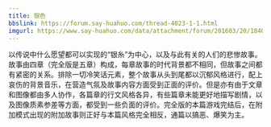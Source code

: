 ```yaml
---
title: 银色
bbslink: https://forum.say-huahuo.com/thread-4023-1-1.html
imgurl: https://www.say-huahuo.com/data/attachment/forum/201603/20/184041q6puiu6mzliddgkd.jpg
---
```


以传说中什么愿望都可以实现的“银糸”为中心，以及与此有关的人们的悲惨故事。故事由四章（完全版是五章）构成，每章故事的时代背景都不相同，但故事之间都有紧密的关系。排除一切冷笑话元素，整个故事从头到尾都以沉郁风格进行，配上哀伤的背景音乐，在营造气氛及故事内容方面受到正面的评价。但是亦有由于文章和图像都由多人协作，各篇章的行文风格各异，有些篇章未能更好地描写剧情，以及图像质素参差等方面，都受到一些负面的评价。完全版的本篇游戏完结后，在附加模式出现的附加故事则正好与本篇风格完全相反，通篇以搞恶、爆笑为主。<!--more-->
